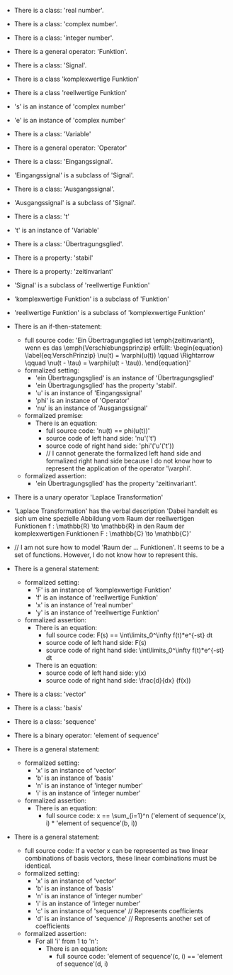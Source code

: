 - There is a class: 'real number'.
- There is a class: 'complex number'.
- There is a class: 'integer number'.
- There is a general operator: 'Funktion'.
- There is a class: 'Signal'.
- There is a class 'komplexwertige Funktion'
- There is a class 'reellwertige Funktion'

- 's' is an instance of 'complex number'
- 'e' is an instance of 'complex number'
- There is a class: 'Variable'
- There is a general operator: 'Operator'
- There is a class: 'Eingangssignal'.
- 'Eingangssignal' is a subclass of 'Signal'.
- There is a class: 'Ausgangssignal'.
- 'Ausgangssignal' is a subclass of 'Signal'.
- There is a class: 't'
- 't' is an instance of 'Variable'
- There is a class: 'Übertragungsglied'.
- There is a property: 'stabil'
- There is a property: 'zeitinvariant'
- 'Signal' is a subclass of 'reellwertige Funktion'
- 'komplexwertige Funktion' is a subclass of 'Funktion'
- 'reellwertige Funktion' is a subclass of 'komplexwertige Funktion'

- There is an if-then-statement:
    - full source code: 'Ein Übertragungsglied ist \emph{zeitinvariant}, wenn es das \emph{Verschiebungsprinzip} erfüllt: \begin{equation} \label{eq:VerschPrinzip} \nu(t) = \varphi(u(t)) \qquad \Rightarrow \qquad \nu(t - \tau) = \varphi(u(t - \tau)). \end{equation}'
    - formalized setting:
        - 'ein Übertragungsglied' is an instance of 'Übertragungsglied'
        - 'ein Übertragungsglied' has the property 'stabil'.
        - 'u' is an instance of 'Eingangssignal'
        - 'phi' is an instance of 'Operator'
        - 'nu' is an instance of 'Ausgangssignal'
    - formalized premise:
        - There is an equation:
            - full source code: 'nu(t) == phi(u(t))'
            - source code of left hand side: 'nu'('t')
            - source code of right hand side: 'phi'('u'('t'))
            - // I cannot generate the formalized left hand side and formalized right hand side because I do not know how to represent the application of the operator '\varphi'.
    - formalized assertion:
        - 'ein Übertragungsglied' has the property 'zeitinvariant'.


- There is a unary operator 'Laplace Transformation'
- 'Laplace Transformation' has the verbal description 'Dabei handelt es sich um eine spezielle Abbildung vom Raum der reellwertigen Funktionen  f : \mathbb{R} \to \mathbb{R} in den Raum der komplexwertigen Funktionen  F : \mathbb{C} \to \mathbb{C}'
- // I am not sure how to model 'Raum der ... Funktionen'. It seems to be a set of functions. However, I do not know how to represent this.
- There is a general statement:
    - formalized setting:
        - 'F' is an instance of 'komplexwertige Funktion'
        - 'f' is an instance of 'reellwertige Funktion'
        - 'x' is an instance of 'real number'
        - 'y' is an instance of 'reellwertige Funktion'
    - formalized assertion:
        - There is an equation:
            - full source code: F(s) == \int\limits_0^\infty f(t)*e^{-st} dt
            - source code of left hand side: F(s)
            - source code of right hand side: \int\limits_0^\infty f(t)*e^{-st} dt
        - There is an equation:
            - source code of left hand side: y(x)
            - source code of right hand side: \frac{d}{dx} (f(x))
- There is a class: 'vector'
- There is a class: 'basis'
- There is a class: 'sequence'
- There is a binary operator: 'element of sequence'
- There is a general statement:
    - formalized setting:
        - 'x' is an instance of 'vector'
        - 'b' is an instance of 'basis'
        - 'n' is an instance of 'integer number'
        - 'i' is an instance of 'integer number'
    - formalized assertion:
        - There is an equation:
            - full source code: x == \sum_{i=1}^n ('element of sequence'(x, i) * 'element of sequence'(b, i))

- There is a general statement:
    - full source code:  If a vector x can be represented as two linear combinations of basis vectors, these linear combinations must be identical.
    - formalized setting:
        - 'x' is an instance of 'vector'
        - 'b' is an instance of 'basis'
        - 'n' is an instance of 'integer number'
        - 'i' is an instance of 'integer number'
        - 'c' is an instance of 'sequence'  // Represents coefficients
        - 'd' is an instance of 'sequence'  // Represents another set of coefficients
    - formalized assertion:
        - For all 'i' from 1 to 'n':
            - There is an equation:
                - full source code: 'element of sequence'(c, i) == 'element of sequence'(d, i)